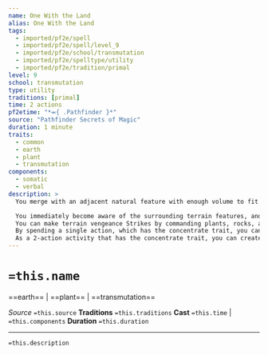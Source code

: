 ```yaml
---
name: One With the Land
alias: One With the Land
tags:
  - imported/pf2e/spell
  - imported/pf2e/spell/level_9
  - imported/pf2e/school/transmutation
  - imported/pf2e/spelltype/utility
  - imported/pf2e/tradition/primal
level: 9
school: transmutation
type: utility
traditions: [primal]
time: 2 actions
pf2etime: "*⬺{ .Pathfinder }*"
source: "Pathfinder Secrets of Magic"
duration: 1 minute
traits:
  - common
  - earth
  - plant
  - transmutation
components:
  - somatic
  - verbal
description: >
  You merge with an adjacent natural feature with enough volume to fit you and your worn and held possessions, such as the ground or a large tree. Your merged form is visible within the feature, and creatures can target and attack you normally, though you have cover and can use it to Hide or Take Cover within the feature. You can cast spells while in the feature as long as they don't require line of effect beyond the feature. You can Dismiss the spell. While merged, you gain the following additional benefits.

  You immediately become aware of the surrounding terrain features, and you gain tremorsense as an imprecise sense with a range of 200 feet.
  You can make terrain vengeance Strikes by commanding plants, rocks, and other natural features to attack your foes. These are melee Strikes that use your spell attack roll, can target any creature within 60 feet of you, and deal 5d12 bludgeoning, piercing, or slashing damage. You choose the damage type each time you make a terrain vengeance Strike.
  By spending a single action, which has the concentrate trait, you can increase or decrease the environmental temperature changing it to either one step warmer than normal, one step colder than normal, or the normal temperature.
  As a 2-action activity that has the concentrate trait, you can create or remove difficult terrain caused by natural terrain in a 20-foot burst within 200 feet. All of your alterations to the land end when the spell ends. Significant physical damage to the natural feature while you are inside it expels you and deals 10d6 damage to you.
---
```

# `=this.name`
==earth== | ==plant== | ==transmutation==

*Source* `=this.source`
**Traditions** `=this.traditions`
**Cast** `=this.time` | `=this.components`
**Duration** `=this.duration`

***
`=this.description`